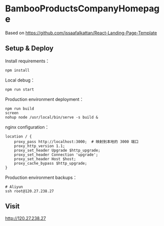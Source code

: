 # BambooProductsCompanyHomepage

Based on https://github.com/issaafalkattan/React-Landing-Page-Template

## Setup & Deploy

Install requirements：
```
npm install
```

Local debug：
```
npm run start
```

Production environment deployment：
```
npm run build
screen
nohup node /usr/local/bin/serve -s build &
```

nginx configuration：
```
location / {
    proxy_pass http://localhost:3000;  # 映射到本地的 3000 端口
    proxy_http_version 1.1;
    proxy_set_header Upgrade $http_upgrade;
    proxy_set_header Connection 'upgrade';
    proxy_set_header Host $host;
    proxy_cache_bypass $http_upgrade;
}
```

Production environment backups：
```
# Aliyun
ssh root@120.27.238.27
```

## Visit

http://120.27.238.27